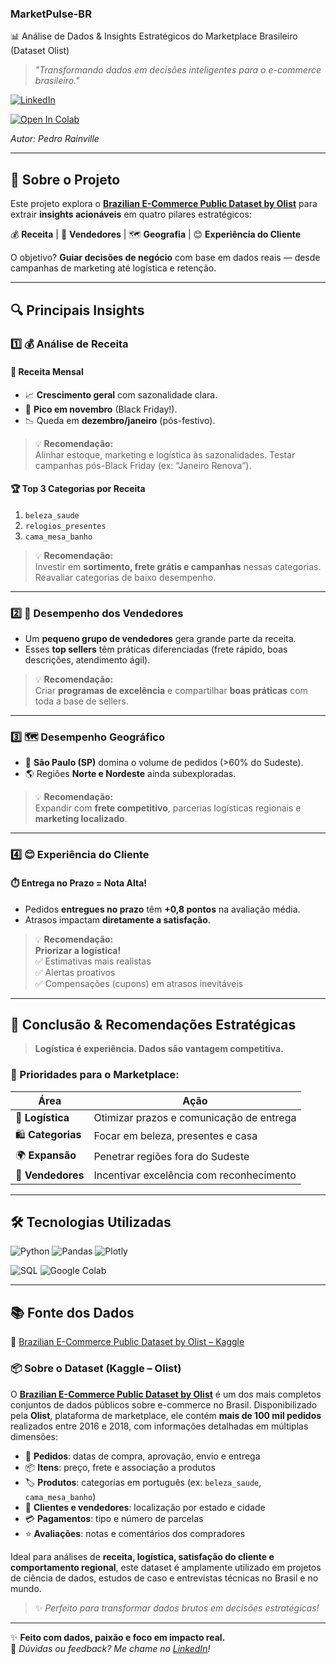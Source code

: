 ### MarketPulse-BR  
📊 Análise de Dados & Insights Estratégicos do Marketplace Brasileiro (Dataset Olist)

> *"Transformando dados em decisões inteligentes para o e-commerce brasileiro."*  

[![LinkedIn](https://img.shields.io/badge/LinkedIn-Pedro%20Rainville-0A66C2?style=for-the-badge&logo=linkedin)](https://www.linkedin.com/in/pedrorainville/)  

[![Open In Colab](https://img.shields.io/badge/Open%20in%20Colab-F9AB00?style=for-the-badge&logo=googlecolab&logoColor=white)](https://colab.research.google.com/)

*Autor: Pedro Rainville*

---

## 🎯 Sobre o Projeto

Este projeto explora o **[Brazilian E-Commerce Public Dataset by Olist](https://www.kaggle.com/datasets/olistbr/brazilian-ecommerce)** para extrair **insights acionáveis** em quatro pilares estratégicos:  

💰 **Receita** | 👥 **Vendedores** | 🗺️ **Geografia** | 😊 **Experiência do Cliente**

O objetivo? **Guiar decisões de negócio** com base em dados reais — desde campanhas de marketing até logística e retenção.

---

## 🔍 Principais Insights

### 1️⃣ 💰 Análise de Receita

#### 📅 Receita Mensal
- 📈 **Crescimento geral** com sazonalidade clara.
- 🚀 **Pico em novembro** (Black Friday!).
- 📉 Queda em **dezembro/janeiro** (pós-festivo).

> 💡 **Recomendação:**  
> Alinhar estoque, marketing e logística às sazonalidades. Testar campanhas pós-Black Friday (ex: “Janeiro Renova”).

#### 🏆 Top 3 Categorias por Receita
1. `beleza_saude`  
2. `relogios_presentes`  
3. `cama_mesa_banho`

> 💡 **Recomendação:**  
> Investir em **sortimento, frete grátis e campanhas** nessas categorias. Reavaliar categorias de baixo desempenho.

---

### 2️⃣ 🏪 Desempenho dos Vendedores

- Um **pequeno grupo de vendedores** gera grande parte da receita.
- Esses **top sellers** têm práticas diferenciadas (frete rápido, boas descrições, atendimento ágil).

> 💡 **Recomendação:**  
> Criar **programas de excelência** e compartilhar **boas práticas** com toda a base de sellers.

---

### 3️⃣ 🗺️ Desempenho Geográfico

- 📍 **São Paulo (SP)** domina o volume de pedidos (>60% do Sudeste).
- 🌎 Regiões **Norte e Nordeste** ainda subexploradas.

> 💡 **Recomendação:**  
> Expandir com **frete competitivo**, parcerias logísticas regionais e **marketing localizado**.

---

### 4️⃣ 😊 Experiência do Cliente

#### ⏱️ Entrega no Prazo = Nota Alta!
- Pedidos **entregues no prazo** têm **+0,8 pontos** na avaliação média.
- Atrasos impactam **diretamente a satisfação**.

> 💡 **Recomendação:**  
> **Priorizar a logística!**  
> ✅ Estimativas mais realistas  
> ✅ Alertas proativos  
> ✅ Compensações (cupons) em atrasos inevitáveis

---

## 🧠 Conclusão & Recomendações Estratégicas

> **Logística é experiência. Dados são vantagem competitiva.**

### 🎯 Prioridades para o Marketplace:
| Área | Ação |
|------|------|
| 🚚 **Logística** | Otimizar prazos e comunicação de entrega |
| 🛍️ **Categorias** | Focar em beleza, presentes e casa |
| 🌍 **Expansão** | Penetrar regiões fora do Sudeste |
| 🌟 **Vendedores** | Incentivar excelência com reconhecimento |

---

## 🛠️ Tecnologias Utilizadas
![Python](https://img.shields.io/badge/Python-3776AB?style=flat&logo=python&logoColor=white) ![Pandas](https://img.shields.io/badge/Pandas-150458?style=flat&logo=pandas&logoColor=white)  ![Plotly](https://img.shields.io/badge/Plotly-2962FF?style=flat&logo=plotly&logoColor=white)  

![SQL](https://img.shields.io/badge/SQL-FF9900?style=flat&logo=sqlite&logoColor=white)  ![Google Colab](https://img.shields.io/badge/Google%20Colab-F9AB00?style=flat&logo=googlecolab&logoColor=white)

---

## 📚 Fonte dos Dados
🔗 [Brazilian E-Commerce Public Dataset by Olist – Kaggle](https://www.kaggle.com/datasets/olistbr/brazilian-ecommerce)

### 📦 Sobre o Dataset (Kaggle – Olist)

O **[Brazilian E-Commerce Public Dataset by Olist](https://www.kaggle.com/datasets/olistbr/brazilian-ecommerce)** é um dos mais completos conjuntos de dados públicos sobre e-commerce no Brasil. Disponibilizado pela **Olist**, plataforma de marketplace, ele contém **mais de 100 mil pedidos** realizados entre 2016 e 2018, com informações detalhadas em múltiplas dimensões:

- 🛒 **Pedidos**: datas de compra, aprovação, envio e entrega  
- 📦 **Itens**: preço, frete e associação a produtos  
- 🏷️ **Produtos**: categorias em português (ex: `beleza_saude`, `cama_mesa_banho`)  
- 👤 **Clientes e vendedores**: localização por estado e cidade  
- 💳 **Pagamentos**: tipo e número de parcelas  
- ⭐ **Avaliações**: notas e comentários dos compradores  

Ideal para análises de **receita, logística, satisfação do cliente e comportamento regional**, este dataset é amplamente utilizado em projetos de ciência de dados, estudos de caso e entrevistas técnicas no Brasil e no mundo.

> ✨ *Perfeito para transformar dados brutos em decisões estratégicas!*

---

✨ **Feito com dados, paixão e foco em impacto real.**  
💬 *Dúvidas ou feedback? Me chame no [LinkedIn](https://www.linkedin.com/in/pedrorainville/)!*

